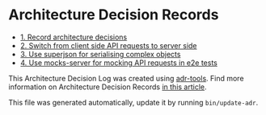 # Architecture Decision Records

- [1. Record architecture decisions](0001-record-architecture-decisions.md)
- [2. Switch from client side API requests to server side](0002-switch-from-client-side-api-requests-to-server-side.md)
- [3. Use superjson for serialising complex objects](0003-use-superjson-for-serialising-complex-objects.md)
- [4. Use mocks-server for mocking API requests in e2e tests](0004-use-mocks-server-for-mocking-api-requests-in-e2e-tests.md)

This Architecture Decision Log was created using [adr-tools](https://github.com/npryce/adr-tools). Find more information on Architecture Decision Records [in this article](https://cognitect.com/blog/2011/11/15/documenting-architecture-decisions).

This file was generated automatically, update it by running `bin/update-adr`.
